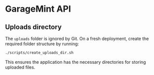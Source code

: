 # GarageMint API

## Uploads directory

The `uploads` folder is ignored by Git. On a fresh deployment, create the required folder structure by running:

```bash
./scripts/create_uploads_dir.sh
```

This ensures the application has the necessary directories for storing uploaded files.
